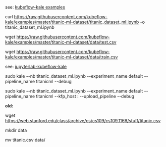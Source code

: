 see: [kubeflow-kale examples](https://github.com/kubeflow-kale/examples)

curl https://raw.githubusercontent.com/kubeflow-kale/examples/master/titanic-ml-dataset/titanic_dataset_ml.ipynb -o titanic_dataset_ml.ipynb

wget https://raw.githubusercontent.com/kubeflow-kale/examples/master/titanic-ml-dataset/data/test.csv

wget https://raw.githubusercontent.com/kubeflow-kale/examples/master/titanic-ml-dataset/data/train.csv

see: [jupyterlab-kubeflow-kale](https://github.com/kubeflow-kale/jupyterlab-kubeflow-kale)

sudo kale --nb titanic_dataset_ml.ipynb --experiment_name default --pipeline_name titanicml --debug

sudo kale --nb titanic_dataset_ml.ipynb --experiment_name default --pipeline_name titanicml --kfp_host <host>:<port> --upload_pipeline --debug

**old:**

wget https://web.stanford.edu/class/archive/cs/cs109/cs109.1166/stuff/titanic.csv

mkdir data

mv titanic.csv data/
